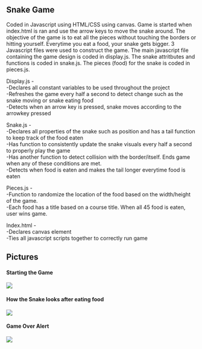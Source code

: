 <h2> Snake Game </h2>
Coded in Javascript using HTML/CSS using canvas. Game is started when index.html is ran and use the arrow keys to move the snake around. The objective of the game is to eat all the pieces without touching the borders or hitting yourself. Everytime you eat a food, your snake gets bigger. 3 Javascript files were used to construct the game. The main javascript file containing the game design is coded in display.js. The snake attritbutes and functions is coded in snake.js. The pieces (food) for the snake is coded in pieces.js. <br>

Display.js - <br>
  -Declares all constant variables to be used throughout the project <br>
  -Refreshes the game every half a second to detect change such as the snake moving or snake eating food <br>
  -Detects when an arrow key is pressed, snake moves according to the arrowkey pressed <br>
  
Snake.js - <br>
  -Declares all properties of the snake such as position and has a tail function to keep track of the food eaten <br>
  -Has function to consistently update the snake visuals every half a second to properly play the game <br>
  -Has another function to detect collision with the border/itself. Ends game when any of these conditions are met. <br>
  -Detects when food is eaten and makes the tail longer everytime food is eaten <br>

Pieces.js - <br>
  -Function to randomize the location of the food based on the width/height of the game. <br>
  -Each food has a title based on a course title. When all 45 food is eaten, user wins game. <br>

Index.html - <br>
  -Declares canvas element <br>
  -Ties all javascript scripts together to correctly run game <br>
  
<h2> Pictures </h2>

<h4> Starting the Game </h4>
<img src = "https://user-images.githubusercontent.com/56744953/95142157-0dc1b780-0741-11eb-9c0b-125b30622224.png"></img>

<h4> How the Snake looks after eating food </h4>
<img src = "https://user-images.githubusercontent.com/56744953/95142393-99d3df00-0741-11eb-94c0-87b2a649a7ce.png"></img>

<h4> Game Over Alert </h4>
<img src = "https://user-images.githubusercontent.com/56744953/95142469-c5ef6000-0741-11eb-9fc8-a90d3a92691f.png"></img>
